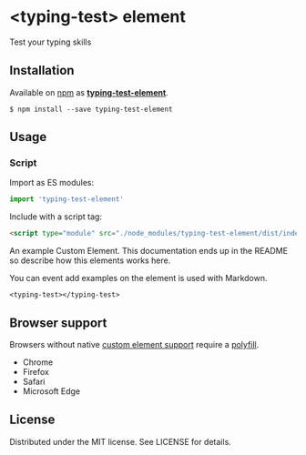 # &lt;typing-test&gt; element

Test your typing skills

## Installation
Available on [npm](https://www.npmjs.com/) as [**typing-test-element**](https://www.npmjs.com/package/typing-test-element).
```
$ npm install --save typing-test-element
```

## Usage

### Script

Import as ES modules:

```js
import 'typing-test-element'
```

Include with a script tag:

```html
<script type="module" src="./node_modules/typing-test-element/dist/index.js">
```

An example Custom Element. This documentation ends up in the
README so describe how this elements works here.

You can event add examples on the element is used with Markdown.

```
<typing-test></typing-test>
```

## Browser support

Browsers without native [custom element support][support] require a [polyfill][].
- Chrome
- Firefox
- Safari
- Microsoft Edge

[support]: https://caniuse.com/custom-elementsv1
[polyfill]: https://github.com/webcomponents/custom-elements

## License

Distributed under the MIT license. See LICENSE for details.
